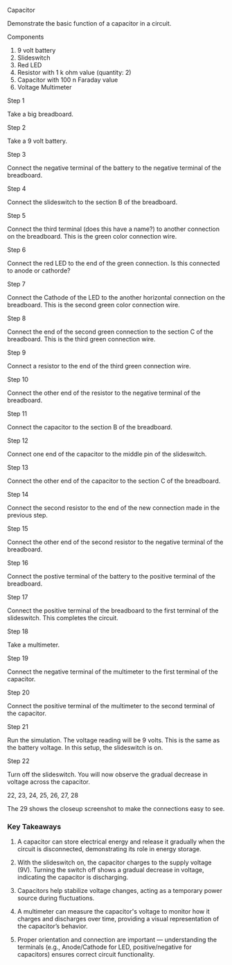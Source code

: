 Capacitor

Demonstrate the basic function of a capacitor in a circuit.

Components

1. 9 volt battery
2. Slideswitch
3. Red LED
4. Resistor with 1 k ohm value (quantity: 2)
5. Capacitor with 100 n Faraday value
6. Voltage Multimeter

Step 1

Take a big breadboard.

Step 2

Take a 9 volt battery.

Step 3

Connect the negative terminal of the battery to the negative terminal of the breadboard.

Step 4

Connect the slideswitch to the section B of the breadboard.

Step 5

Connect the third terminal (does this have a name?) to another connection on the breadboard. This is the green color connection wire.

Step 6

Connect the red LED to the end of the green connection. Is this connected to anode or cathorde?

Step 7

Connect the Cathode of the LED to the another horizontal connection on the breadboard. This is the second green color connection wire.

Step 8

Connect the end of the second green connection to the section C of the breadboard. This is the third green connection wire.

Step 9

Connect a resistor to the end of the third green connection wire.

Step 10

Connect the other end of the resistor to the negative terminal of the breadboard.

Step 11

Connect the capacitor to the section B of the breadboard.

Step 12

Connect one end of the capacitor to the middle pin of the slideswitch.

Step 13

Connect the other end of the capacitor to the section C of the breadboard.

Step 14

Connect the second resistor to the end of the new connection made in the previous step.

Step 15

Connect the other end of the second resistor to the negative terminal of the breadboard.

Step 16

Connect the postive terminal of the battery to the positive terminal of the breadboard.

Step 17

Connect the positive terminal of the breadboard to the first terminal of the slideswitch. This completes the circuit.

Step 18

Take a multimeter.

Step 19

Connect the negative terminal of the multimeter to the first terminal of the capacitor.

Step 20

Connect the positive terminal of the multimeter to the second terminal of the capacitor.

Step 21

Run the simulation. The voltage reading will be 9 volts. This is the same as the battery voltage. In this setup, the slideswitch is on.

Step 22

Turn off the slideswitch. You will now observe the gradual decrease in voltage across the capacitor.

22, 23, 24, 25, 26, 27, 28

The 29 shows the closeup screenshot to make the connections easy to see.

### Key Takeaways

1. A capacitor can store electrical energy and release it gradually when the circuit is disconnected, demonstrating its role in energy storage.

2. With the slideswitch on, the capacitor charges to the supply voltage (9V). Turning the switch off shows a gradual decrease in voltage, indicating the capacitor is discharging.

3. Capacitors help stabilize voltage changes, acting as a temporary power source during fluctuations.

4. A multimeter can measure the capacitor's voltage to monitor how it charges and discharges over time, providing a visual representation of the capacitor’s behavior.

5. Proper orientation and connection are important — understanding the terminals (e.g., Anode/Cathode for LED, positive/negative for capacitors) ensures correct circuit functionality.
